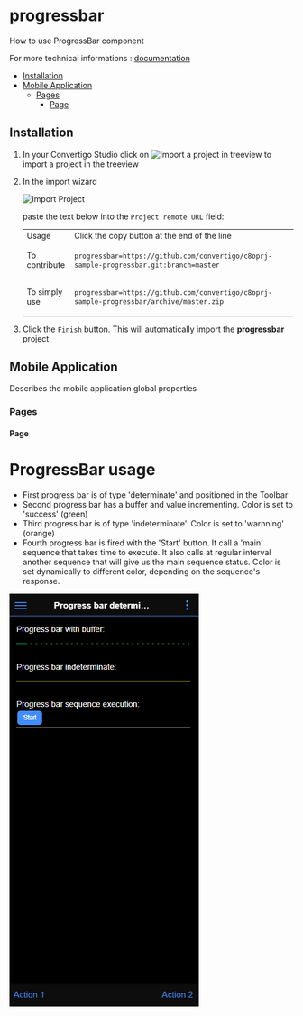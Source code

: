


# progressbar

How to use ProgressBar component


For more technical informations : [documentation](./project.md)

- [Installation](#installation)
- [Mobile Application](#mobile-application)
    - [Pages](#pages)
        - [Page](#page)


## Installation

1. In your Convertigo Studio click on ![](https://github.com/convertigo/convertigo/blob/develop/eclipse-plugin-studio/icons/studio/project_import.gif?raw=true "Import a project in treeview") to import a project in the treeview
2. In the import wizard

   ![](https://github.com/convertigo/convertigo/blob/develop/eclipse-plugin-studio/tomcat/webapps/convertigo/templates/ftl/project_import_wzd.png?raw=true "Import Project")
   
   paste the text below into the `Project remote URL` field:
   <table>
     <tr><td>Usage</td><td>Click the copy button at the end of the line</td></tr>
     <tr><td>To contribute</td><td>

     ```
     progressbar=https://github.com/convertigo/c8oprj-sample-progressbar.git:branch=master
     ```
     </td></tr>
     <tr><td>To simply use</td><td>

     ```
     progressbar=https://github.com/convertigo/c8oprj-sample-progressbar/archive/master.zip
     ```
     </td></tr>
    </table>
3. Click the `Finish` button. This will automatically import the __progressbar__ project


## Mobile Application

Describes the mobile application global properties

### Pages

#### Page

<h1>ProgressBar usage</h1>
<ul>
<li>First progress bar is of type 'determinate' and positioned in the Toolbar</li>
<li>Second progress bar has a buffer and value incrementing. Color is set to 'success' (green)</li>
<li>Third progress bar is of type 'indeterminate'. Color is set to 'warnning' (orange)</li>
<li>Fourth progress bar is fired with the 'Start' button. It call a 'main' sequence that takes time to execute. It also calls at regular interval another sequence that will give us the main sequence status. Color is set dynamically to different color, depending on the sequence's response.</li>
</ul>
<img src="doc/progressbar.gif">



